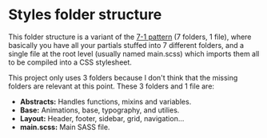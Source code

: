 # Styles folder structure

This folder structure is a variant of the [7-1 pattern](https://sass-guidelin.es/#architecture) (7 folders, 1 file), where basically you have all your partials stuffed into 7 different folders, and a single file at the root level (usually named main.scss) which imports them all to be compiled into a CSS stylesheet.

This project only uses 3 folders because I don't think that the missing folders are relevant at this point. These 3 folders and 1 file are:

* **Abstracts:** Handles functions, mixins and variables.
* **Base:** Animations, base, typography, and utilies.
* **Layout:** Header, footer, sidebar, grid, navigation...
* **main.scss:** Main SASS file.